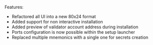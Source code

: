 Features:

* Refactored all UI into a new 80x24 format
* Added support for non interactive installation
* Added preview of validator account address during installation
* Ports configuration is now possible within the setup launcher
* Replaced multiple mnemonics with a single one for secrets creation